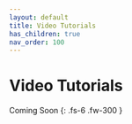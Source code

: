 ```yaml
---
layout: default
title: Video Tutorials
has_children: true
nav_order: 100
---
```


# Video Tutorials

Coming Soon
{: .fs-6 .fw-300 }
